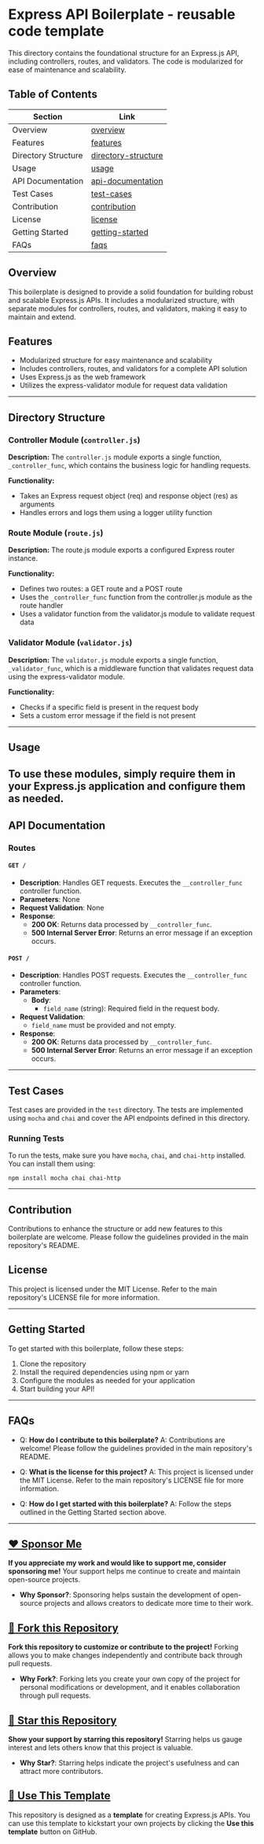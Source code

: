 # Express API Boilerplate - reusable code template

This directory contains the foundational structure for an Express.js API, including controllers, routes, and validators. The code is modularized for ease of maintenance and scalability.


## Table of Contents

| Section                 | Link                                        |
|----------------------|---------------------------------------------|
| Overview             | [overview](#overview)                      |
| Features             | [features](#features)                      |
| Directory Structure  | [directory-structure](#directory-structure) |
| Usage                | [usage](#usage)                           |
| API Documentation    | [api-documentation](#api-documentation)   |
| Test Cases           | [test-cases](#test-cases)                 |
| Contribution         | [contribution](#contribution)             |
| License              | [license](#license)                       |
| Getting Started      | [getting-started](#getting-started)       |
| FAQs                 | [faqs](#faqs)                             |

## Overview

This boilerplate is designed to provide a solid foundation for building robust and scalable Express.js APIs. It includes a modularized structure, with separate modules for controllers, routes, and validators, making it easy to maintain and extend.

## Features

- Modularized structure for easy maintenance and scalability
- Includes controllers, routes, and validators for a complete API solution
- Uses Express.js as the web framework
- Utilizes the express-validator module for request data validation

---

## Directory Structure

### Controller Module (`controller.js`)

**Description:** The `controller.js` module exports a single function, `_controller_func`, which contains the business logic for handling requests.

**Functionality:**
- Takes an Express request object (req) and response object (res) as arguments
- Handles errors and logs them using a logger utility function

### Route Module (`route.js`)

**Description:** The route.js module exports a configured Express router instance.

**Functionality:**
- Defines two routes: a GET route and a POST route
- Uses the `_controller_func` function from the controller.js module as the route handler
- Uses a validator function from the validator.js module to validate request data

### Validator Module (`validator.js`)

**Description:** The `validator.js` module exports a single function, `_validator_func`, which is a middleware function that validates request data using the express-validator module.

**Functionality:**
- Checks if a specific field is present in the request body
- Sets a custom error message if the field is not present

---

## Usage

To use these modules, simply require them in your Express.js application and configure them as needed.
---

## API Documentation

### Routes

#### `GET /`

- **Description**: Handles GET requests. Executes the `__controller_func` controller function.
- **Parameters**: None
- **Request Validation**: None
- **Response**:
  - **200 OK**: Returns data processed by `__controller_func`.
  - **500 Internal Server Error**: Returns an error message if an exception occurs.

#### `POST /`

- **Description**: Handles POST requests. Executes the `__controller_func` controller function.
- **Parameters**:
  - **Body**:
    - `field_name` (string): Required field in the request body.
- **Request Validation**:
  - `field_name` must be provided and not empty.
- **Response**:
  - **200 OK**: Returns data processed by `__controller_func`.
  - **500 Internal Server Error**: Returns an error message if an exception occurs.
 
---

## Test Cases

Test cases are provided in the `test` directory. The tests are implemented using `mocha` and `chai` and cover the API endpoints defined in this directory.

### Running Tests

To run the tests, make sure you have `mocha`, `chai`, and `chai-http` installed. You can install them using:

`npm install mocha chai chai-http`

---

## Contribution

Contributions to enhance the structure or add new features to this boilerplate are welcome. Please follow the guidelines provided in the main repository's README.

## License

This project is licensed under the MIT License. Refer to the main repository's LICENSE file for more information.

---

## Getting Started

To get started with this boilerplate, follow these steps:

1. Clone the repository
2. Install the required dependencies using npm or yarn
3. Configure the modules as needed for your application
4. Start building your API!

---

## FAQs

- Q: **How do I contribute to this boilerplate?** A: Contributions are welcome! Please follow the guidelines provided in the main repository's README.

- Q: **What is the license for this project?** A: This project is licensed under the MIT License. Refer to the main repository's LICENSE file for more information.

- Q: **How do I get started with this boilerplate?** A: Follow the steps outlined in the Getting Started section above.

--- 

## [❤️ Sponsor Me](https://github.com/sponsors/MettaSurendhar)

**If you appreciate my work and would like to support me, consider sponsoring me!** Your support helps me continue to create and maintain open-source projects.

- **Why Sponsor?**: Sponsoring helps sustain the development of open-source projects and allows creators to dedicate more time to their work.


## [🍴 Fork this Repository](https://github.com/MettaSurendhar/express-api-boilerplate/fork)

**Fork this repository to customize or contribute to the project!** Forking allows you to make changes independently and contribute back through pull requests.

- **Why Fork?**: Forking lets you create your own copy of the project for personal modifications or development, and it enables collaboration through pull requests.


## [🌟 Star this Repository](https://github.com/MettaSurendhar/express-api-boilerplate)

**Show your support by starring this repository!** Starring helps us gauge interest and lets others know that this project is valuable.

- **Why Star?**: Starring helps indicate the project's usefulness and can attract more contributors.

## [📄 Use This Template](https://github.com/new?template_name=express-api-boilerplate&template_owner=MettaSurendhar)

This repository is designed as a **template** for creating Express.js APIs. You can use this template to kickstart your own projects by clicking the **Use this template** button on GitHub.

